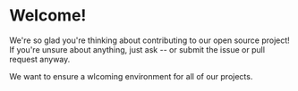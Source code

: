 # Welcome!
We're so glad you're thinking about contributing to our open source project!
If you're unsure about anything, just ask -- or submit the issue or pull request anyway.

We want to ensure a wlcoming environment for all of our projects.
